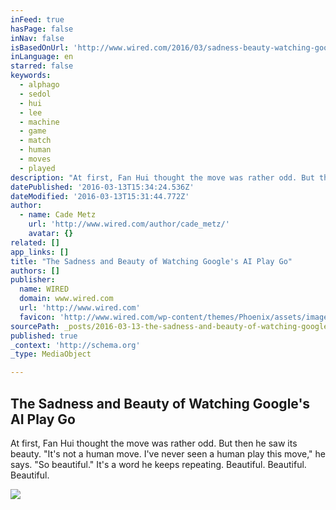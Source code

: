 ```yaml
---
inFeed: true
hasPage: false
inNav: false
isBasedOnUrl: 'http://www.wired.com/2016/03/sadness-beauty-watching-googles-ai-play-go/'
inLanguage: en
starred: false
keywords:
  - alphago
  - sedol
  - hui
  - lee
  - machine
  - game
  - match
  - human
  - moves
  - played
description: "At first, Fan Hui thought the move was rather odd. But then he saw its beauty. \"It's not a human move. I've never seen a human play this move,\" he says. \"So beautiful.\" It's a word he keeps repeating. Beautiful. Beautiful. Beautiful."
datePublished: '2016-03-13T15:34:24.536Z'
dateModified: '2016-03-13T15:31:44.772Z'
author:
  - name: Cade Metz
    url: 'http://www.wired.com/author/cade_metz/'
    avatar: {}
related: []
app_links: []
title: "The Sadness and Beauty of Watching Google's AI Play Go"
authors: []
publisher:
  name: WIRED
  domain: www.wired.com
  url: 'http://www.wired.com'
  favicon: 'http://www.wired.com/wp-content/themes/Phoenix/assets/images/favicon.ico'
sourcePath: _posts/2016-03-13-the-sadness-and-beauty-of-watching-googles-ai-play-go.md
published: true
_context: 'http://schema.org'
_type: MediaObject

---
```

<article style=""><h1>The Sadness and Beauty of Watching Google's AI Play Go</h1><p>At first, Fan Hui thought the move was rather odd. But then he saw its beauty. "It's not a human move. I've never seen a human play this move," he says. "So beautiful." It's a word he keeps repeating. Beautiful. Beautiful. Beautiful.</p><img src="https://s3-us-west-2.amazonaws.com/the-grid-img/p/ac9c62fb23b89863f53f4e74a8e2cf4afdbf4af5.jpg" /></article>